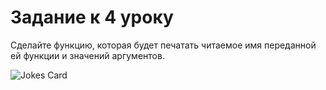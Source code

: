 # Задание к 4 уроку

Сделайте функцию, которая будет печатать читаемое имя переданной ей функции и значений аргументов.

![Jokes Card](https://readme-jokes.vercel.app/api)
